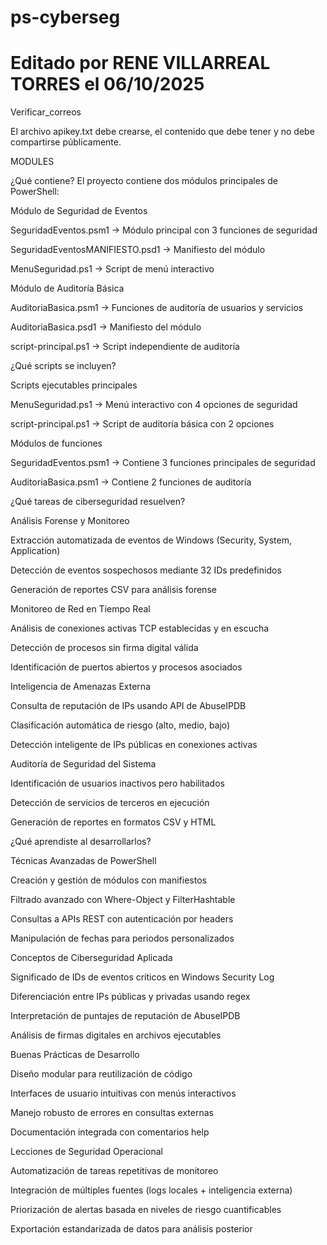 # ps-cyberseg

# Editado por RENE VILLARREAL TORRES el 06/10/2025
Verificar_correos

El archivo apikey.txt debe crearse, el contenido que debe tener y no debe compartirse públicamente.

MODULES

¿Qué contiene?
El proyecto contiene dos módulos principales de PowerShell:

Módulo de Seguridad de Eventos

SeguridadEventos.psm1 → Módulo principal con 3 funciones de seguridad

SeguridadEventosMANIFIESTO.psd1 → Manifiesto del módulo

MenuSeguridad.ps1 → Script de menú interactivo

Módulo de Auditoría Básica

AuditoriaBasica.psm1 → Funciones de auditoría de usuarios y servicios

AuditoriaBasica.psd1 → Manifiesto del módulo

script-principal.ps1 → Script independiente de auditoría

¿Qué scripts se incluyen?

Scripts ejecutables principales

MenuSeguridad.ps1 → Menú interactivo con 4 opciones de seguridad

script-principal.ps1 → Script de auditoría básica con 2 opciones

Módulos de funciones

SeguridadEventos.psm1 → Contiene 3 funciones principales de seguridad

AuditoriaBasica.psm1 → Contiene 2 funciones de auditoría

¿Qué tareas de ciberseguridad resuelven?

Análisis Forense y Monitoreo

Extracción automatizada de eventos de Windows (Security, System, Application)

Detección de eventos sospechosos mediante 32 IDs predefinidos

Generación de reportes CSV para análisis forense

Monitoreo de Red en Tiempo Real

Análisis de conexiones activas TCP establecidas y en escucha

Detección de procesos sin firma digital válida

Identificación de puertos abiertos y procesos asociados

Inteligencia de Amenazas Externa

Consulta de reputación de IPs usando API de AbuseIPDB

Clasificación automática de riesgo (alto, medio, bajo)

Detección inteligente de IPs públicas en conexiones activas

Auditoría de Seguridad del Sistema

Identificación de usuarios inactivos pero habilitados

Detección de servicios de terceros en ejecución

Generación de reportes en formatos CSV y HTML

¿Qué aprendiste al desarrollarlos?

Técnicas Avanzadas de PowerShell

Creación y gestión de módulos con manifiestos

Filtrado avanzado con Where-Object y FilterHashtable

Consultas a APIs REST con autenticación por headers

Manipulación de fechas para periodos personalizados

Conceptos de Ciberseguridad Aplicada

Significado de IDs de eventos críticos en Windows Security Log

Diferenciación entre IPs públicas y privadas usando regex

Interpretación de puntajes de reputación de AbuseIPDB

Análisis de firmas digitales en archivos ejecutables

Buenas Prácticas de Desarrollo

Diseño modular para reutilización de código

Interfaces de usuario intuitivas con menús interactivos

Manejo robusto de errores en consultas externas

Documentación integrada con comentarios help

Lecciones de Seguridad Operacional

Automatización de tareas repetitivas de monitoreo

Integración de múltiples fuentes (logs locales + inteligencia externa)

Priorización de alertas basada en niveles de riesgo cuantificables

Exportación estandarizada de datos para análisis posterior
